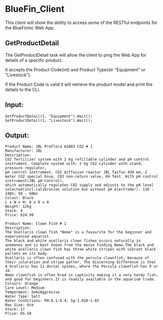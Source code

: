 # BlueFin_Client

This client will show the abiltiy to access some of the RESTful endpoints for the BlueFinInc Web App.

## GetProductDetail
The GetProductDetail task will allow the client to ping the Web App for details of a specific product.

It accepts the Product Code(int) and Product Type(str "Equipment" or "Livestock").

If the Product Code is valid it will retrieve the product model and print the details to the CLI.

## Input:
```
GetProductDetail(1, "Equipment").Wait();
GetProductDetail(1, "Livestock").Wait();
```

## Output:

```
Product Name: JBL ProFlora m1003 CO2 # 1
Manufacturer: JBL
Description:
CO2 fertilizer system with 2 kg refillable cylinder and pH control instrument. Complete system with: 2 kg CO2 cylinder with stand, pressure regulator, 
pH control instrument, CO2 diffusion reactor JBL Taifun 430 mm, 2 meter CO2 special hose, CO2 non-return valve, KH Test. With pH control instrument(JBL pH-Control), 
which automatically regulates CO2 supply and adjusts to the pH level selected(incl.calibration solution but without pH electrode!). 110 - 240V; 50 - 60Hz
Colour: Black
L x W x H: 0 x 0 x 0
Weight: 12kg
Stock: 4
Price: 624.99

Product Name: Clown Fish # 1
Description:
The Ocellaris clown fish "Nemo" is a favourite for the beginner and experienced aquarist. 
The black and white ocellaris clown fishes occurs naturally in anemones and is best known from the movie Finding Nemo.The black and white ocellaris clown fish has three white stripes with vibrant black pallets on its body. 
Ocellaris is often confused with the percula clownfish, because of their coloration and stripe patter. The discerning difference is that A Ocellaris has 11 dorsal spines, where the Percula clownfish has 9 or 10. 
Nemo clownfish is often bred in captivity making it a very hardy fish, and good for beginners.It is readily available in the aquarium trade.
Colours: Orange
Care Level: Medium
Temperment: SemiAggresive 
Water Type: Salt
Water Conditions: PH:8.1-8.4, Sg:1.020-1.02 
Max Sixe: 8cm
Stock: 17
Price: 65.50
```
